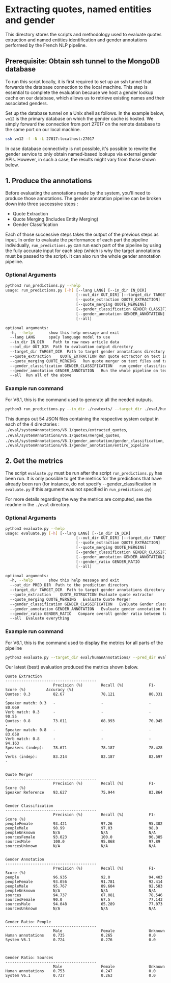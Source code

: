 # Extracting quotes, named entities and gender

This directory stores the scripts and methodology used to evaluate quotes extraction and named entities identification and gender annotations performed by the French NLP pipeline.

## Prerequisite: Obtain ssh tunnel to the MongoDB database
To run this script locally, it is first required to set up an ssh tunnel that forwards the database connection to the local machine. This step is essential to complete the evaluation because we host a gender lookup cache on our database, which allows us to retrieve existing names and their associated genders.

Set up the database tunnel on a Unix shell as follows. In the example below, `vm12` is the primary database on which the gender cache is hosted. We simply forward the connection from port 27017 on the remote database to the same port on our local machine.

```sh
ssh vm12 -f -N -L 27017:localhost:27017
```

In case database connectivity is not possible, it's possible to rewrite the gender service to only obtain named-based lookups via external gender APIs. However, in such a case, the results might vary from those shown below.

## 1. Produce the annotations
Before evaluating the annotations made by the system, you'll need to produce those annotations. The gender annotation pipeline can be broken down into three successive steps :
- Quote Extraction
- Quote Merging (Includes Entity Merging)
- Gender Classification

Each of those successive steps takes the output of the previous steps as input.
In order to evaluate the performance of each part the pipeline individually, ```run_predictions.py``` can run each part of the pipeline by using the fully accurate input for each step (which is why the target annotations must be passed to the script).
It can also run the whole gender annotation pipeline.

### Optional Arguments
```sh
python3 run_predictions.py --help
usage: run_predictions.py [-h] [--lang LANG] [--in_dir IN_DIR]
                               [--out_dir OUT_DIR] [--target_dir TARGET_DIR]
                               [--quote_extraction QUOTE_EXTRACTION]
                               [--quote_merging QUOTE_MERGING]
                               [--gender_classification GENDER_CLASSIFICATION]
                               [--gender_annotation GENDER_ANNOTATION]
                               [--all]

optional arguments:
  -h, --help       show this help message and exit
  --lang LANG      spaCy language model to use
  --in_dir IN_DIR    Path to raw news article data
  --out_dir OUT_DIR  Path to evaluation output directory
  --target_dir TARGET_DIR  Path to target gender annotations directory
  --quote_extraction    QUOTE_EXTRACTION Run quote extractor on text input files
  --quote_merging QUOTE_MERGING   Run quote merger on text files and target quotes
  --gender_classification GENDER_CLASSIFICATION   run gender classification on target quotes and target people
  --gender_annotation GENDER_ANNOTATION   Run the whole pipeline on text input files
  --all  Run all of the above
```

### Example run command
For V6.1, this is the command used to generate all the needed outputs.
```sh
python3 run_predictions.py --in_dir ./rawtexts/ --target_dir ./eval/humanAnnotations/ --out_dir ./eval/systemAnnotations/V6.1/ --all
```
This dumps out 54 JSON files containing the respective system output in each of the 4 directories : `./eval/systemAnnotations/V6.1/quotes/extracted_quotes`, `./eval/systemAnnotations/V6.1/quotes/merged_quotes`, `./eval/systemAnnotations/V6.1/gender_annotation/gender_classification`, `./eval/systemAnnotations/V6.1/gender_annotation/entire_pipeline`

## 2. Get the metrics

The script `evaluate.py` must be run after the script `run_predictions.py` has been run.
It is only possible to get the metrics for the predictions that have already been run (for instance, do not specify --gender_classification in `evaluate.py` if this argument was not specified in `run_predictions.py`)

For more details regarding the way the metrics are computed, see the readme in the `./eval` directory.


### Optional Arguments
```sh
python3 evaluate.py --help
usage: evaluate.py [-h] [--lang LANG] [--in_dir IN_DIR]
                               [--out_dir OUT_DIR] [--target_dir TARGET_DIR]
                               [--quote_extraction QUOTE_EXTRACTION]
                               [--quote_merging QUOTE_MERGING]
                               [--gender_classification GENDER_CLASSIFICATION]
                               [--gender_annotation GENDER_ANNOTATION]
                               [--gender_ratio GENDER_RATIO
                               [--all]

optional arguments:
  -h, --help       show this help message and exit
  --out_dir PRED_DIR  Path to the prediction directory
  --target_dir TARGET_DIR  Path to target gender annotations directory
  --quote_extraction    QUOTE_EXTRACTION Evaluate quote extractor
  --quote_merging QUOTE_MERGING   Evaluate Quote Merger
  --gender_classification GENDER_CLASSIFICATION   Evaluate Gender classification
  --gender_annotation GENDER_ANNOTATION   Evaluate gender annotation for the whole pipeline
  --gender_ratio GENDER_RATIO   Compare overall gender ratio between target and output of the whole pipeline
  --all  Evaluate everything
```

### Example run command
For V6.1, this is the command used to display the metrics for all parts of the pipeline
```sh
python3 evaluate.py --target_dir eval/humanAnnotations/ --pred_dir eval/systemAnnotations/V6.1/ --all
```
Our latest (best) evaluation produced the metrics shown below.

```
Quote Extraction
----------------------------------------
                     Precision (%)        Recall (%)           F1-Score (%)         Accuracy (%)        
Quotes: 0.3          82.67                78.121               80.331               -                   
Speaker match: 0.3   -                    -                    -                    80.069              
Verb match: 0.3      -                    -                    -                    90.55               
Quotes: 0.8          73.011               68.993               70.945               -                   
Speaker match: 0.8   -                    -                    -                    83.658              
Verb match: 0.8      -                    -                    -                    94.163              
Speakers (indep):    78.671               78.187               78.428               -                   
Verbs (indep):       83.214               82.187               82.697               -                   


Quote Merger
----------------------------------------
                     Precision (%)        Recall (%)           F1-Score (%)        
Speaker Reference    93.627               75.944               83.864              


Gender Classification
----------------------------------------
                     Precision (%)        Recall (%)           F1-Score (%)        
peopleFemale         93.421               97.26                95.302              
peopleMale           98.99                97.03                98.0                
peopleUnknown        N/A                  N/A                  N/A                 
sourcesFemale        93.023               100.0                96.385              
sourcesMale          100.0                95.868               97.89               
sourcesUnknown       N/A                  N/A                  N/A                 


Gender Annotation
----------------------------------------
                     Precision (%)        Recall (%)           F1-Score (%)        
people               96.935               92.0                 94.403              
peopleFemale         93.056               91.781               92.414              
peopleMale           95.767               89.604               92.583              
peopleUnknown        N/A                  N/A                  N/A                 
sources              94.737               67.081               78.546              
sourcesFemale        90.0                 67.5                 77.143              
sourcesMale          94.048               65.289               77.073              
sourcesUnknown       N/A                  N/A                  N/A                 


Gender Ratio: People
----------------------------------------
                     Male                 Female               Unknown             
Human annotations    0.735                0.265                0.0                 
System V6.1          0.724                0.276                0.0                 



Gender Ratio: Sources
----------------------------------------
                     Male                 Female               Unknown             
Human annotations    0.753                0.247                0.0                 
System V6.1          0.737                0.263                0.0
```
